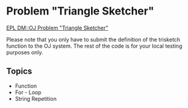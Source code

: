 # Problem "Triangle Sketcher"
[EPL DM::OJ Problem "Triangle Sketcher"](https://oj.epl.tw/problem/w08p005)

Please note that you only have to submit the definition of the trisketch function to the OJ system. The rest of the code is for your local testing purposes only.

## Topics
- Function
- For - Loop
- String Repetition